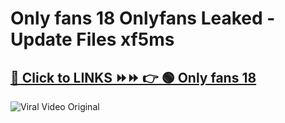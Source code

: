 
 # Only fans 18 Onlyfans Leaked - Update Files xf5ms

## <h2><a href="https://clipsfans.com/Only_fans_18&ref=git">🔗 Click to LINKS ⏩⏩ 👉 🟢 Only fans 18 </a></h2>

<a href="https://clipsfans.com/Only_fans_18&ref=git" rel="nofollow" data-target="animated-image.originalLink"><img src="https://i.ibb.co.com/xMMVF88/686577567.gif" alt="Viral Video Original" style="max-width: 100%; display: inline-block;" data-target="animated-image.originalImage"></a>

